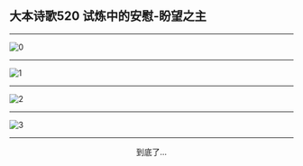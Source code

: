 
## 大本诗歌520 试炼中的安慰-盼望之主
        
<div id="aplayer0"></div>

---

<img alt="0" data-original="/data/d0520/0">

---

<img alt="1" data-original="/data/d0520/1">

---

<img alt="2" data-original="/data/d0520/2">

---

<img alt="3" data-original="/data/d0520/3">

---

<p style="text-align: center">到底了...</p>

<script src="/js/dist-view.js"></script>

<script>
MAIN.id = 'd0520';
        
const ap0 = new APlayer({
    container: document.getElementById('aplayer0'),
    volume: 1,
    loop: 'none',
    preload: 'none',
    audio: [{
        name: '大本诗歌520.mp3',
        artist: '大本诗歌',
        url: 'https://res.wx.qq.com/voice/getvoice?mediaid=MzI0NTk3MDM5M18yMjQ3NDk0MDA0',
        cover: '/favicon'
    }]
});
</script>
